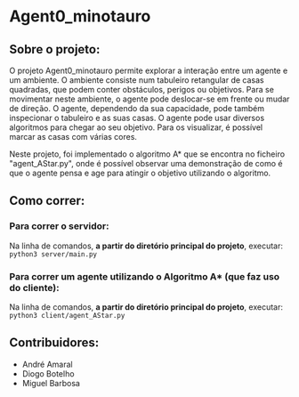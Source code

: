 # Agent0_minotauro

## Sobre o projeto:
O projeto Agent0_minotauro permite explorar a interação entre um agente e um ambiente.
O ambiente consiste num tabuleiro retangular de casas quadradas, que podem conter obstáculos, perigos ou objetivos. Para se movimentar neste ambiente, o agente pode deslocar-se em frente ou mudar de direção. O agente, dependendo da sua capacidade, pode também inspecionar o tabuleiro e as suas casas.
O agente pode usar diversos algoritmos para chegar ao seu objetivo. Para os visualizar, é possível marcar as casas com várias cores.

Neste projeto, foi implementado o algoritmo A* que se encontra no ficheiro "agent_AStar.py", onde é possível observar uma demonstração de como é que o agente pensa e age para atingir o objetivo utilizando o algoritmo.
 
 
## Como correr:
### Para correr o servidor:  
Na linha de comandos, **a partir do diretório principal do projeto**, executar:  
    ```python3 server/main.py```  
  
### Para correr um agente utilizando o Algoritmo A* (que faz uso do cliente):  
Na linha de comandos, **a partir do diretório principal do projeto**, executar:  
    ```python3 client/agent_AStar.py```  

## Contribuidores:
 - André Amaral
 - Diogo Botelho
 - Miguel Barbosa
